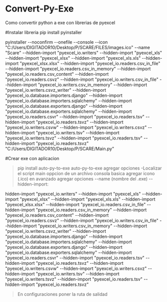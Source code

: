 # Convert-Py-Exe
Como convertir python a exe con librerias de pyexcel

#Instalar libreria
pip install pyinstaller

pyinstaller --noconfirm --onefile --console --icon "C:/Users/DIGITADOR10/Desktop/P/SCARE/FILES/images.ico" --name "Scare" --hidden-import "pyexcel_io.writers" --hidden-import "pyexcel_xls" --hidden-import "pyexcel_xlsx" --hidden-import "pyexcel_xls.xls" --hidden-import "pyexcel_xlsx.xlsx" --hidden-import "pyexcel_io.readers.csv_in_file" --hidden-import "pyexcel_io.readers.csv_in_memory" --hidden-import "pyexcel_io.readers.csv_content" --hidden-import "pyexcel_io.readers.csvz" --hidden-import "pyexcel_io.writers.csv_in_file" --hidden-import "pyexcel_io.writers.csv_in_memory" --hidden-import "pyexcel_io.writers.csvz_writer" --hidden-import "pyexcel_io.database.importers.django" --hidden-import "pyexcel_io.database.importers.sqlalchemy" --hidden-import "pyexcel_io.database.exporters.django" --hidden-import "pyexcel_io.database.exporters.sqlalchemy" --hidden-import "pyexcel_io.readers.csvr" --hidden-import "pyexcel_io.readers.tsv" --hidden-import "pyexcel_io.readers.tsvz" --hidden-import "pyexcel_io.writers.csvw" --hidden-import "pyexcel_io.writers.csvz" --hidden-import "pyexcel_io.writers.tsv" --hidden-import "pyexcel_io.writers.tsvz" --hidden-import "pyexcel_io.readers.tsv" --hidden-import "pyexcel_io.readers.tsvz"  "C:/Users/DIGITADOR10/Desktop/P/SCARE/Main.py"


#Crear exe con aplicacion
>pip install auto-py-to-exe
>auto-py-to-exe
>agregar opciones
>-Localizar el script main
>oppcion de un archivo
>consola basica
>agregar icono (.ico)
>en avanzado agregar opciones
>--name (nombre del .exe)
>--hidden-import:

hidden-import "pyexcel_io.writers"
--hidden-import "pyexcel_xls"
--hidden-import "pyexcel_xlsx" 
--hidden-import "pyexcel_xls.xls"
--hidden-import "pyexcel_xlsx.xlsx"
--hidden-import "pyexcel_io.readers.csv_in_file" 
--hidden-import "pyexcel_io.readers.csv_in_memory"
--hidden-import "pyexcel_io.readers.csv_content"
--hidden-import "pyexcel_io.readers.csvz"
--hidden-import "pyexcel_io.writers.csv_in_file"
--hidden-import "pyexcel_io.writers.csv_in_memory"
--hidden-import "pyexcel_io.writers.csvz_writer"
--hidden-import "pyexcel_io.database.importers.django"
--hidden-import "pyexcel_io.database.importers.sqlalchemy"
--hidden-import "pyexcel_io.database.exporters.django"
--hidden-import "pyexcel_io.database.exporters.sqlalchemy"
--hidden-import "pyexcel_io.readers.csvr"
--hidden-import "pyexcel_io.readers.tsv"
--hidden-import "pyexcel_io.readers.tsvz"
--hidden-import "pyexcel_io.writers.csvw"
--hidden-import "pyexcel_io.writers.csvz"
--hidden-import "pyexcel_io.writers.tsv"
--hidden-import "pyexcel_io.writers.tsvz"
--hidden-import "pyexcel_io.readers.tsv"
--hidden-import "pyexcel_io.readers.tsvz"

>En configuraciones poner la ruta de salidad

